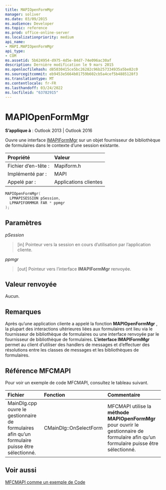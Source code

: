 ```yaml
---
title: MAPIOpenFormMgr
manager: soliver
ms.date: 03/09/2015
ms.audience: Developer
ms.topic: reference
ms.prod: office-online-server
ms.localizationpriority: medium
api_name:
- MAPI.MAPIOpenFormMgr
api_type:
- COM
ms.assetid: 5b624954-d975-4d5e-84d7-74e096ac30af
description: Dernière modification le 9 mars 2015
ms.openlocfilehash: d85030415ce5bc26282c96b257334935a5be82c0
ms.sourcegitcommit: eb9453e5664b01759b602cb5a4cef5b4885128f3
ms.translationtype: MT
ms.contentlocale: fr-FR
ms.lasthandoff: 03/24/2022
ms.locfileid: "63782915"
---
```

# <a name="mapiopenformmgr"></a>MAPIOpenFormMgr

  
  
**S’applique à** : Outlook 2013 | Outlook 2016 
  
Ouvre une interface [IMAPIFormMgr](imapiformmgriunknown.md) sur un objet fournisseur de bibliothèque de formulaires dans le contexte d’une session existante. 
  
|Propriété|Valeur|
|:-----|:-----|
|Fichier d’en-tête :  <br/> |Mapiform.h  <br/> |
|Implémenté par :  <br/> |MAPI  <br/> |
|Appelé par :  <br/> |Applications clientes  <br/> |
   
```cpp
MAPIOpenFormMgr(
  LPMAPISESSION pSession,
  LPMAPIFORMMGR FAR * ppmgr
);
```

## <a name="parameters"></a>Paramètres

 _pSession_
  
> [in] Pointeur vers la session en cours d’utilisation par l’application cliente.
    
 _ppmgr_
  
> [out] Pointeur vers l’interface **IMAPIFormMgr** renvoyée. 
    
## <a name="return-value"></a>Valeur renvoyée

Aucun.
  
## <a name="remarks"></a>Remarques

Après qu’une application cliente a appelé la fonction **MAPIOpenFormMgr** , la plupart des interactions ultérieures liées aux formulaires ont lieu via le fournisseur de bibliothèque de formulaires ou une interface renvoyée par le fournisseur de bibliothèque de formulaires. **L’interface IMAPIFormMgr** permet au client d’utiliser des handlers de messages et d’effectuer des résolutions entre les classes de messages et les bibliothèques de formulaires. 
  
## <a name="mfcmapi-reference"></a>Référence MFCMAPI

Pour voir un exemple de code MFCMAPI, consultez le tableau suivant.
  
|**Fichier**|**Fonction**|**Commentaire**|
|:-----|:-----|:-----|
|MainDlg.cpp ouvre le gestionnaire de formulaires afin qu’un formulaire puisse être sélectionné. |CMainDlg::OnSelectForm  <br/> |MFCMAPI utilise la **méthode MAPIOpenFormMgr** pour ouvrir le gestionnaire de formulaire afin qu’un formulaire puisse être sélectionné. |
   
## <a name="see-also"></a>Voir aussi



[MFCMAPI comme un exemple de Code](mfcmapi-as-a-code-sample.md)

